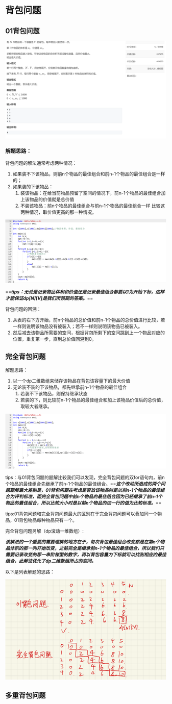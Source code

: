# 背包问题


## 01背包问题


![Alt text](image.png)


### 解题思路：


背包问题的解法通常考虑两种情况：
1. 如果装不下该物品，则前n个物品的最佳组合和前n-1个物品的最佳组合是一样的；
2. 如果装的下该物品：
   1. 装该物品：在给当前物品预留了空间的情况下，前n-1个物品的最佳组合加上该物品的价值就是总价值
   2. 不装该物品：前n个物品的最佳组合与前n-1个物品的最佳组合一样
   比较这两种情况，取价值更高的那一种情况。


![Alt text](image-1.png)


==***tips：无论是记录物品体积和价值还是记录最佳组合都要以1为开始下标，这样才能保证dp[N][V]是我们所预期的答案。***==


背包问题的回溯：
1. 从表的右下方开始，前n个物品的总价值和前n-1个物品的总价值进行比较，若一样则说明该物品没有被装入；若不一样则说明该物品已被装入。
2. 然后减去该物品所需要的空间，根据背包所剩下的空间跳到上一个物品对应的位置，重复第一步，直到总价值回溯到0。

## 完全背包问题


解题思路：
1. 以一个dp二维数组来储存该物品在背包该容量下的最大价值
2. 无论装不装的下该物品，都先继承前n-1个物品的最佳组合
    1. 若装不下该物品，则保持继承状态
    2. 若装的下，则比较前n-1个物品的最佳组合和加上该物品价值后的总价值，取较大者继承。


![Alt text](image-2.png)


tips：与01背包问题的题解比较我们可以发现，完全背包问题的双for语句内，前n个物品的最佳组合先继承了前n-1个物品的最佳组合。==***这个改动所造成的两个问题题解最大差别是，01背包问题在考虑是否放该物品时是以前n-1个物品的最佳组合为评判标准，而完全背包问题中前n个物品的最佳组合因为已经继承了前n-1个物品的最佳组合，所以比较大小时是以前n个物品的这一行的值为比较标准。***==


tips:01背包问题和完全背包问题最大的区别在于完全背包问题可以叠加同一个物品，01背包物品每种物品只有一个。


完全背包问题另解（dp滚动一维数组）:


***该解法的一个重要的需要理解的地方在于，每次背包最佳组合改变都是在第n个物品体积的那一列开始改变，之前完全是继承前n-1个物品的最佳组合，所以我们只需要记录改变的那一串阶梯型的数字，再以背包容量为下标就可以找到相应的最佳组合，此解法优化了dp二维数组所占的空间。***


以下是列表解题的思路：


![Alt text](image-3.png)


## 多重背包问题


